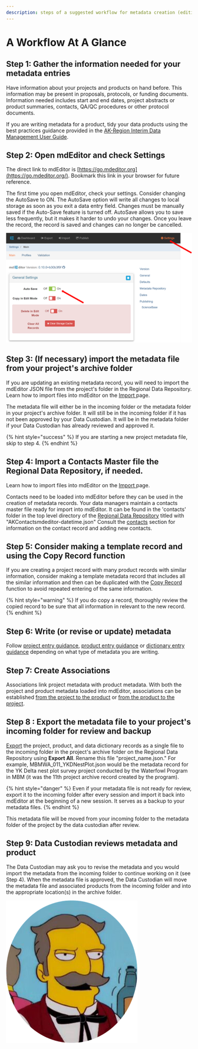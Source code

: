 ```yaml
---
description: steps of a suggested workflow for metadata creation (editing, or updating).
---
```


# A Workflow At A Glance

## Step 1: Gather the information needed for your metadata entries

Have information about your projects and products on hand before. This information may be present in proposals, protocols, or funding documents.  Information needed includes start and end dates, project abstracts or product summaries, contacts, QA/QC procedures or other protocol documents.&#x20;

If you are writing metadata for a product, tidy your data products using the best practices guidance provided in the [AK-Region Interim Data Management User Guide](https://ak-region-dst.gitbook.io/alaska-region-interim-data-management-user-guide/).&#x20;

## Step 2: Open mdEditor and check Settings

The direct link to mdEditor is [https://go.mdeditor.org](https://go.mdeditor.org/). Bookmark this link in your browser for future reference.

The first time you open mdEditor, check your settings. Consider changing the AutoSave to ON. The AutoSave option will write all changes to local storage as soon as you exit a data entry field. Changes must be manually saved if the Auto-Save feature is turned off. AutoSave allows you to save less frequently, but it makes it harder to undo your changes. Once you leave the record, the record is saved and changes can no longer be cancelled.

![](../.gitbook/assets/SettingsArrow.png)

## Step 3: (If necessary) import the metadata file from your project's archive folder

If you are updating an existing metadata record, you will need to import the mdEditor JSON file from the project's folder in the Regional Data Repository. Learn how to import files into mdEditor on the [Import ](../alaska-region-tools/mdeditor-basics/import.md)page.&#x20;

The metadata file will either be in the incoming folder or the metadata folder in your project's archive folder. It will still be in the incoming folder if it has not been approved by your Data Custodian. It will be in the metadata folder if your Data Custodian has already reviewed and approved it.&#x20;

{% hint style="success" %}
If you are starting a new project metadata file, skip to step 4.&#x20;
{% endhint %}

## Step 4: Import a Contacts Master file the Regional Data Repository, if needed.

Learn how to import files into mdEditor on the [Import ](../alaska-region-tools/mdeditor-basics/import.md)page.&#x20;

Contacts need to be loaded into mdEditor before they can be used in the creation of metadata records. Your data managers maintain a contacts master file ready for import into mdEditor.  It can be found in the 'contacts' folder in the top level directory of the [Regional Data Repository](../alaska-region-tools/ak-region-data-repository.md) titled with "AKContactsmdeditor-datetime.json"   Consult the [contacts](../contact-entry-guidance/) section for information on the contact record and adding new contacts.

## Step 5: Consider making a template record and using the Copy Record function

If you are creating a project record with many product records with similar information, consider making a template metadata record that includes all the similar information and then can be duplicated with the [Copy Record](../alaska-region-tools/mdeditor-basics/copy-records.md) function to avoid repeated entering of the same information.&#x20;

{% hint style="warning" %}
If you do copy a record, thoroughly review the copied record to be sure that all information in relevant to the new record.&#x20;
{% endhint %}

## Step 6: Write (or revise or update) metadata

Follow [project entry guidance](../project-entry-guidance/), [product entry guidance](../product-entry-guidance/) or [dictionary entry guidance](../dictionary-entry-guidance/) depending on what type of metadata you are writing.&#x20;

## Step 7: Create Associations

Associations link project metadata with product metadata. With both the project and product metadata loaded into mdEditor, associations can be established [from the project to the product](../project-entry-guidance/associated-tab.md) or [from the product to the project](../product-entry-guidance/associated-tab.md).&#x20;

## Step 8 : Export the metadata file to your project's incoming folder for review and backup

[Export](../alaska-region-tools/mdeditor-basics/export.md) the project, product, and data dictionary records as a single file to the incoming folder in the project's archive folder on the Regional Data Repository using **Export All**.  Rename this file "project\_name.json." For example, MBMWA\_011\_YKDNestPlot.json would be the metadata record for the YK Delta nest plot survey project conducted by the Waterfowl Program in MBM (it was the 11th project archive record created by the program).&#x20;

{% hint style="danger" %}
Even if your metadata file is not ready for review, export it to the incoming folder after every session and import it back into mdEditor at the beginning of a new session. It serves as a backup to your metadata files.
{% endhint %}

This metadata file will be moved from your incoming folder to the metadata folder of the project by the data custodian after review.

## Step 9: Data Custodian reviews metadata and product

The Data Custodian may ask you to revise the metadata and you would import the metadata from the incoming folder to continue working on it (see Step 4). When the metadata file is approved, the Data Custodian will move the metadata file and associated products from the incoming folder and into the appropriate location(s) in the archive folder.

<img src="../.gitbook/assets/image (79).png" alt="" data-size="line">
